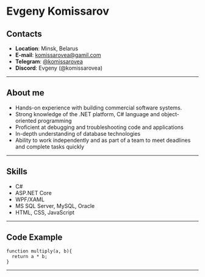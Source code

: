 # Evgeny Komissarov

## Contacts

* **Location**: Minsk, Belarus
* **E-mail**: komissarovea@gamil.com
* **Telegram**: [@komissarovea](https://t.me/komissarovea)
* **Discord**: Evgeny (@komissarovea)
***
## About me

* Hands-on experience with building commercial software systems.
* Strong knowledge of the .NET platform, C# language and object-oriented programming 
* Proficient at debugging and troubleshooting code and applications
* In-depth understanding of database technologies 
* Ability to work independently and as part of a team to meet deadlines and complete tasks quickly
***
## Skills

* C#
* ASP.NET Core
* WPF/XAML
* MS SQL Server, MySQL, Oracle
* HTML, CSS, JavaScript
***
## Code Example
```
function multiply(a, b){
  return a * b;
}
```
***